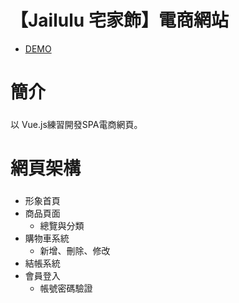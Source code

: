 # 【Jailulu 宅家飾】電商網站
* [DEMO](https://sharonlin5963.github.io/VueEcommerce/#/)

# 簡介
### 
以 Vue.js練習開發SPA電商網頁。

# 網頁架構
### 
* 形象首頁
* 商品頁面
  * 總覽與分類
* 購物車系統
  * 新增、刪除、修改
* 結帳系統
* 會員登入
  * 帳號密碼驗證
